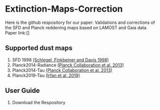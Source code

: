 # Extinction-Maps-Correction

Here is the github respository for our paper: Validations and corrections of the SFD and Planck reddening maps based on LAMOST and Gaia data
Paper link:[]

## Supported dust maps
1. SFD 1998 [(Schlegel, Finkbeiner and Davis 1998)](http://doi.org/10.1086/305772)
2. Planck2014-Radiance [(Planck Collaboration et al. 2013)](http://doi.org/10.1051/0004-6361/201323195)
3. Planck2014-Tau [(Planck Collaboration et al. 2013)](http://doi.org/10.1051/0004-6361/201323195)
4. Planck2019-Tau [(Irfan et al. 2019)](http://doi.org/10.1051/0004-6361/201834394)

## User Guide

1. Download the Respository
